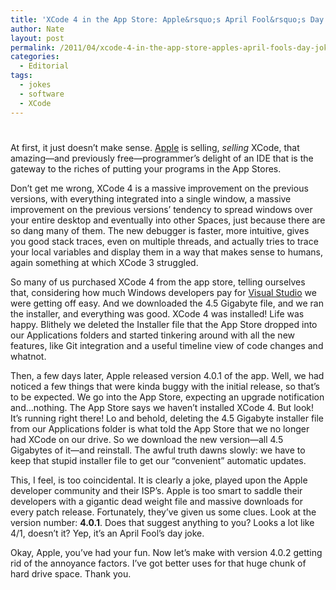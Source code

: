 ```yaml
---
title: 'XCode 4 in the App Store: Apple&rsquo;s April Fool&rsquo;s Day Joke'
author: Nate
layout: post
permalink: /2011/04/xcode-4-in-the-app-store-apples-april-fools-day-joke/
categories:
  - Editorial
tags:
  - jokes
  - software
  - XCode
---
```

# 

At first, it just doesn’t make sense. [Apple][1] is selling, *selling* XCode, that amazing—and previously free—programmer’s delight of an IDE that is the gateway to the riches of putting your programs in the App Stores. 

 [1]: http://apple.com

Don’t get me wrong, XCode 4 is a massive improvement on the previous versions, with everything integrated into a single window, a massive improvement on the previous versions’ tendency to spread windows over your entire desktop and eventually into other Spaces, just because there are so dang many of them. The new debugger is faster, more intuitive, gives you good stack traces, even on multiple threads, and actually tries to trace your local variables and display them in a way that makes sense to humans, again something at which XCode 3 struggled. 

So many of us purchased XCode 4 from the app store, telling ourselves that, considering how much Windows developers pay for [Visual Studio][2] we were getting off easy. And we downloaded the 4.5 Gigabyte file, and we ran the installer, and everything was good. XCode 4 was installed! Life was happy. Blithely we deleted the Installer file that the App Store dropped into our Applications folders and started tinkering around with all the new features, like Git integration and a useful timeline view of code changes and whatnot.

 [2]: http://www.microsoft.com/visualstudio/en-us/products/2010-editions/premium

Then, a few days later, Apple released version 4.0.1 of the app. Well, we had noticed a few things that were kinda buggy with the initial release, so that’s to be expected. We go into the App Store, expecting an upgrade notification and…nothing. The App Store says we haven’t installed XCode 4. But look! It’s running right there! Lo and behold, deleting the 4.5 Gigabyte installer file from our Applications folder is what told the App Store that we no longer had XCode on our drive. So we download the new version—all 4.5 Gigabytes of it—and reinstall. The awful truth dawns slowly: we have to keep that stupid installer file to get our “convenient” automatic updates.

This, I feel, is too coincidental. It is clearly a joke, played upon the Apple developer community and their ISP’s. Apple is too smart to saddle their developers with a gigantic dead weight file and massive downloads for every patch release. Fortunately, they’ve given us some clues. Look at the version number: **4.0.1**. Does that suggest anything to you? Looks a lot like 4/1, doesn’t it? Yep, it’s an April Fool’s day joke. 

Okay, Apple, you’ve had your fun. Now let’s make with version 4.0.2 getting rid of the annoyance factors. I’ve got better uses for that huge chunk of hard drive space. Thank you.